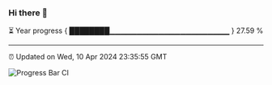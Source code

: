 ### Hi there 👋

⏳ Year progress { ████████▁▁▁▁▁▁▁▁▁▁▁▁▁▁▁▁▁▁▁▁▁▁ } 27.59 %

---

⏰ Updated on Wed, 10 Apr 2024 23:35:55 GMT

![Progress Bar CI](https://github.com/IshwaranRudhara/GIT-ACTION/workflows/Progress%20Bar%20CI/badge.svg)
